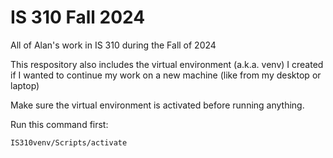 # IS 310 Fall 2024
All of Alan's work in IS 310 during the Fall of 2024

This respository also includes the virtual environment (a.k.a. venv) I created if I wanted to continue my work on a new machine (like from my desktop or laptop)

Make sure the virtual environment is activated before running anything.

Run this command first:
```
IS310venv/Scripts/activate
```